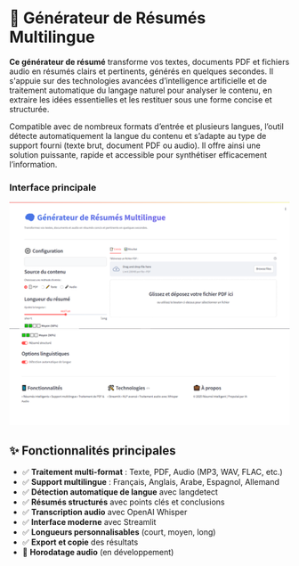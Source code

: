 # 🧠 Générateur de Résumés Multilingue

**Ce générateur de résumé**  transforme vos textes, documents PDF et fichiers audio en résumés clairs et pertinents, générés en quelques secondes. Il s'appuie sur des technologies avancées d’intelligence artificielle et de traitement automatique du langage naturel pour analyser le contenu, en extraire les idées essentielles et les restituer sous une forme concise et structurée.

Compatible avec de nombreux formats d’entrée et plusieurs langues, l’outil détecte automatiquement la langue du contenu et s’adapte au type de support fourni (texte brut, document PDF ou audio). Il offre ainsi une solution puissante, rapide et accessible pour synthétiser efficacement l’information.


### Interface principale
![Interface principale](./assets/images/generale_interface1.png)
![Interface principale](./assets/images/generale_interface2.png)


## ✨ Fonctionnalités principales

- ✅ **Traitement multi-format** : Texte, PDF, Audio (MP3, WAV, FLAC, etc.)
- ✅ **Support multilingue** : Français, Anglais, Arabe, Espagnol, Allemand
- ✅ **Détection automatique de langue** avec langdetect
- ✅ **Résumés structurés** avec points clés et conclusions
- ✅ **Transcription audio** avec OpenAI Whisper
- ✅ **Interface moderne** avec Streamlit
- ✅ **Longueurs personnalisables** (court, moyen, long)
- ✅ **Export et copie** des résultats
- 🔄 **Horodatage audio** (en développement)







